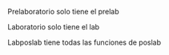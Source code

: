 Prelaboratorio solo tiene el prelab

Laboratorio solo tiene el lab

Labposlab tiene todas las funciones de poslab
